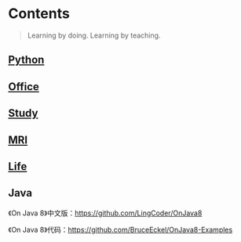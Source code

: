 # Contents

> Learning by doing. Learning by teaching.

## [Python](Python/0.md)



## [Office](Office/0.md) 



## [Study](Study/0.md)



## [MRI](MRI/0.md)

## [Life](Life/0.md)

## Java

《On Java 8》中文版：https://github.com/LingCoder/OnJava8

《On Java 8》代码：https://github.com/BruceEckel/OnJava8-Examples